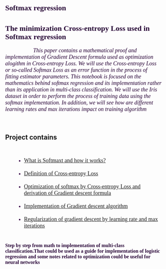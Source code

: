 <h1>
   <font size="5" face = "Times New Roma" color='#270336'>
     Softmax regression 
   </font> 
 </h1>
 
<h1>
   <font size="5" face = "Times New Roma" color='#270336'>
     The minimization Cross-entropy Loss used in Softmax regression 
   </font> 
 </h1>
<h6>


<font face = "Times New Roma" size="4.5"  color='#270336' style="margin-right: 45px; margin-left: 45px" >
  &nbsp;&nbsp;&nbsp;&nbsp; &nbsp;&nbsp;&nbsp;&nbsp; This paper contains a mathematical proof and implementation of Gradient Descent formula used as optimization alogithm in Cross-entropy Loss. We will use the Cross-entropy Loss or so-called Softmax Loss as an error function in the process of fitting estimator parameters. This notebook is focused on the mathematics behind softmax regression and its implementation rather than its application in multi-class classification. We will use the Iris dataset in order to perform the process of training data using the softmax implementation. In addition, we will see  how are different learning rates and max iterations impact on training algorithm </font> <br>  
<br> <br>


<h2 face = "Times New Roma" size="4.5" >Project contains </h2>
<br>
  <font size="4" face = "Times New Roma" color='#3f134f' > 
    <ul style="margin-left: 30px">
      <li><a href='https://daodavid.github.io/Machine-Learning/pages/html/ML/softmax-regression/The%20optimization%20of%20Softmax%20function%20by%20%20Cross-entropy%20Loss.html#deff_softmax'>What is Softmaxt  and  how it works?</a></li>
        <br>
      <li><a href='https://daodavid.github.io/Machine-Learning/pages/html/ML/softmax-regression/The%20optimization%20of%20Softmax%20function%20by%20%20Cross-entropy%20Loss.html#cross_entropy'>Definition of Cross-entropy Loss</a></li>
        <br>  
      <li><a href='https://daodavid.github.io/Machine-Learning/pages/html/ML/softmax-regression/The%20optimization%20of%20Softmax%20function%20by%20%20Cross-entropy%20Loss.html#optimization'>Optimization of softmax by Cross-entropy Loss and derivation of Gradient descent formula </a> </li>
        <br>
       <li><a href='https://daodavid.github.io/Machine-Learning/pages/html/ML/softmax-regression/The%20optimization%20of%20Softmax%20function%20by%20%20Cross-entropy%20Loss.html#gradient'>Implementation of Gradient descent algorithm </a> </li>
        <br> 
      <li><a href='https://daodavid.github.io/Machine-Learning/pages/html/ML/softmax-regression/The%20optimization%20of%20Softmax%20function%20by%20%20Cross-entropy%20Loss.html#reg'>Regularization of gradient descent by learning rate and max iterations</a></li><br>     
</ul>    
</font>
</h6> 
<h3>
   <font size="3" face = "Times New Roma" color='#270336'>
 Step by step from math to implementation of multi-class classification.That could be used as a guide for implementation of logistic regression and some notes related to optimization could be useful for neural networks
    </font>
</h3>    
    
    

